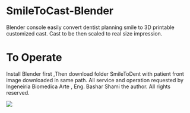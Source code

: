 # SmileToCast-Blender

Blender console easily convert dentist planning smile to 3D printable customized cast.
Cast to be then scaled to real size impression.

# To Operate
Install Blender first ,Then download folder SmileToDent with patient front image downloaded in same path.
All service and operation requested by Ingeneiria Biomedica Arte , Eng. Bashar Shami the author.
All rights reserved.


![](https://github.com/basharbme/Dental-Smile-Project/blob/main/Screenshot_1.png)

